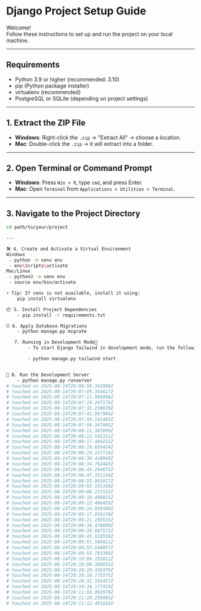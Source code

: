 # Django Project Setup Guide

Welcome!  
Follow these instructions to set up and run the project on your local machine.

---

## Requirements

- Python 3.9 or higher (recommended: 3.10)
- pip (Python package installer)
- virtualenv (recommended)
- PostgreSQL or SQLite (depending on project settings)

---

## 1. Extract the ZIP File

- **Windows**: Right-click the `.zip` → "Extract All" → choose a location.
- **Mac**: Double-click the `.zip` → it will extract into a folder.

---

## 2. Open Terminal or Command Prompt

- **Windows**: Press `Win + R`, type `cmd`, and press Enter.
- **Mac**: Open `Terminal` from `Applications > Utilities > Terminal`.

---

## 3. Navigate to the Project Directory

```bash
cd path/to/your/project

---

🛠️ 4. Create and Activate a Virtual Environment
Windows
 - python -m venv env
 - env\Scripts\activate
Mac/Linux
 - python3 -m venv env
 - source env/bin/activate

⚡ Tip: If venv is not available, install it using:
    pip install virtualenv

📦 5. Install Project Dependencies
    - pip install -r requirements.txt

🗄️ 6. Apply Database Migrations
    - python manage.py migrate

   7. Running in Development Mode
        - To start Django Tailwind in development mode, run the following command in a terminal:

        - python manage.py tailwind start


🚀 8. Run the Development Server
    - python manage.py runserver
# touched on 2025-08-14T20:06:58.342808Z
# touched on 2025-08-14T20:07:05.354617Z
# touched on 2025-08-14T20:07:11.968996Z
# touched on 2025-08-14T20:07:19.247176Z
# touched on 2025-08-14T20:07:35.230070Z
# touched on 2025-08-14T20:07:41.967994Z
# touched on 2025-08-14T20:07:44.141483Z
# touched on 2025-08-14T20:07:58.347905Z
# touched on 2025-08-14T20:08:11.307090Z
# touched on 2025-08-14T20:08:13.542311Z
# touched on 2025-08-14T20:08:17.484215Z
# touched on 2025-08-14T20:08:19.655454Z
# touched on 2025-08-14T20:08:24.157719Z
# touched on 2025-08-14T20:08:30.410949Z
# touched on 2025-08-14T20:08:34.762443Z
# touched on 2025-08-14T20:08:45.294675Z
# touched on 2025-08-14T20:08:47.352134Z
# touched on 2025-08-14T20:08:55.901617Z
# touched on 2025-08-14T20:09:02.155160Z
# touched on 2025-08-14T20:09:08.237533Z
# touched on 2025-08-14T20:09:10.446815Z
# touched on 2025-08-14T20:09:12.486433Z
# touched on 2025-08-14T20:09:14.850168Z
# touched on 2025-08-14T20:09:17.016130Z
# touched on 2025-08-14T20:09:21.195533Z
# touched on 2025-08-14T20:09:30.470800Z
# touched on 2025-08-14T20:09:33.687572Z
# touched on 2025-08-14T20:09:45.810558Z
# touched on 2025-08-14T20:09:51.566821Z
# touched on 2025-08-14T20:09:53.648837Z
# touched on 2025-08-14T20:09:55.763380Z
# touched on 2025-08-14T20:10:04.191012Z
# touched on 2025-08-14T20:10:08.308833Z
# touched on 2025-08-14T20:10:10.430379Z
# touched on 2025-08-14T20:10:16.775575Z
# touched on 2025-08-14T20:10:32.101457Z
# touched on 2025-08-14T20:10:34.177419Z
# touched on 2025-08-14T20:11:03.902976Z
# touched on 2025-08-14T20:11:10.250995Z
# touched on 2025-08-14T20:11:12.401654Z